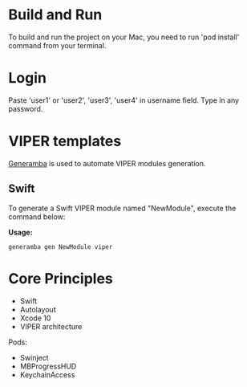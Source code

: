 
# Build and Run
To build and run the project on your Mac, you need to run 'pod install' command from your terminal.

# Login
Paste 'user1' or 'user2', 'user3', 'user4' in username field.
Type in any password.

# VIPER templates

[Generamba](https://github.com/rambler-digital-solutions/Generamba) is used to automate VIPER modules generation.

## Swift

To generate a Swift VIPER module named "NewModule", execute the command below:

**Usage:**
```
generamba gen NewModule viper

```

# Core Principles

- Swift
- Autolayout
- Xcode 10
- VIPER architecture

Pods:
- Swinject
- MBProgressHUD
- KeychainAccess
